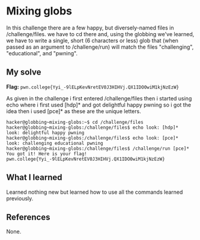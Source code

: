 # Mixing globs
In this challenge there are a few happy, but diversely-named files in /challenge/files. we have to cd there and, using the globbing we've learned, we have to write a single, short (6 characters or less) glob that (when passed as an argument to /challenge/run) will match the files "challenging", "educational", and "pwning".

## My solve
**Flag:** `pwn.college{Yyi_-9lELpKevNretEV0J3HIHVj.QX1IDO0wiM1kjNzEzW}`

As given in the challenge i first entered /challenge/files then i started using echo where i first used [hdp]* and got delightful happy pwning
so i got the idea then i used [pce]* as these are the unique letters.

```
hacker@globbing~mixing-globs:~$ cd /challenge/files
hacker@globbing~mixing-globs:/challenge/files$ echo look: [hdp]*
look: delightful happy pwning
hacker@globbing~mixing-globs:/challenge/files$ echo look: [pce]*
look: challenging educational pwning
hacker@globbing~mixing-globs:/challenge/files$ /challenge/run [pce]*
You got it! Here is your flag!
pwn.college{Yyi_-9lELpKevNretEV0J3HIHVj.QX1IDO0wiM1kjNzEzW}

```

## What I learned

Learned nothing new but learned how to use all the commands learned previously.

## References 
None.
